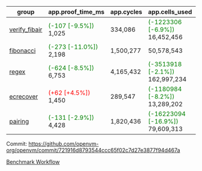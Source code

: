 | group | app.proof_time_ms | app.cycles | app.cells_used | leaf.proof_time_ms | leaf.cycles | leaf.cells_used |
| -- | -- | -- | -- | -- | -- | -- |
| [verify_fibair](https://github.com/openvm-org/openvm/blob/benchmark-results/benchmarks-pr/1690/verify_fibair-721916d8793544ccc65f02c7d27e3877f94d467a.md) |<span style='color: green'>(-107 [-9.5%])</span> 1,025 |  334,086 | <span style='color: green'>(-1223306 [-6.9%])</span> 16,452,456 |- | - | - |
| [fibonacci](https://github.com/openvm-org/openvm/blob/benchmark-results/benchmarks-pr/1690/fibonacci-721916d8793544ccc65f02c7d27e3877f94d467a.md) |<span style='color: green'>(-273 [-11.0%])</span> 2,198 |  1,500,277 |  50,578,543 |- | - | - |
| [regex](https://github.com/openvm-org/openvm/blob/benchmark-results/benchmarks-pr/1690/regex-721916d8793544ccc65f02c7d27e3877f94d467a.md) |<span style='color: green'>(-624 [-8.5%])</span> 6,753 |  4,165,432 | <span style='color: green'>(-3513918 [-2.1%])</span> 162,997,234 |- | - | - |
| [ecrecover](https://github.com/openvm-org/openvm/blob/benchmark-results/benchmarks-pr/1690/ecrecover-721916d8793544ccc65f02c7d27e3877f94d467a.md) |<span style='color: red'>(+62 [+4.5%])</span> 1,450 |  289,547 | <span style='color: green'>(-1180984 [-8.2%])</span> 13,289,202 |- | - | - |
| [pairing](https://github.com/openvm-org/openvm/blob/benchmark-results/benchmarks-pr/1690/pairing-721916d8793544ccc65f02c7d27e3877f94d467a.md) |<span style='color: green'>(-131 [-2.9%])</span> 4,428 |  1,820,436 | <span style='color: green'>(-16223094 [-16.9%])</span> 79,609,313 |- | - | - |


Commit: https://github.com/openvm-org/openvm/commit/721916d8793544ccc65f02c7d27e3877f94d467a

[Benchmark Workflow](https://github.com/openvm-org/openvm/actions/runs/15221064294)
